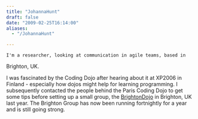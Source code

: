 ```yaml
---
title: "JohannaHunt"
draft: false
date: "2009-02-25T16:14:00"
aliases:
  - "/JohannaHunt"

---
```

    I'm a researcher, looking at communication in agile teams, based in
Brighton, UK.

I was fascinated by the Coding Dojo after hearing about it at XP2006 in
Finland - especially how dojos might help for learning programming. I
subsequently contacted the people behind the Paris Coding Dojo to get
some tips before setting up a small group, the
[BrightonDojo](/dojo/BrightonDojo) in Brighton, UK last year. The
Brighton Group has now been running fortnightly for a year and is still
going strong.
